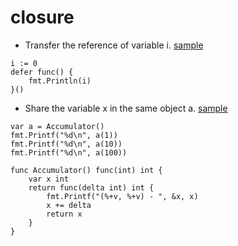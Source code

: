 # closure

- Transfer the reference of variable i. [sample](../defer/closure.go)
```$
i := 0
defer func() {
    fmt.Println(i)
}()
```

- Share the variable x in the same object a. [sample](shareVariable.go)
```$xslt
var a = Accumulator()
fmt.Printf("%d\n", a(1))
fmt.Printf("%d\n", a(10))
fmt.Printf("%d\n", a(100))

func Accumulator() func(int) int {
	var x int
	return func(delta int) int {
		fmt.Printf("(%+v, %+v) - ", &x, x)
		x += delta
		return x
	}
}

```